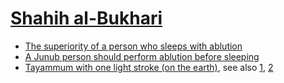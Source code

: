 # [Shahih al-Bukhari](https://sunnah.com/bukhari)

* [The superiority of a person who sleeps with ablution](https://sunnah.com/bukhari/4/114)
* [A Junub person should perform ablution before sleeping](https://sunnah.com/bukhari/5/40-42)
* [Tayammum with one light stroke (on the earth)](https://sunnah.com/bukhari/7/14), see also [1](https://www.youtube.com/watch?v=sBlAa5QaMwY), [2](https://www.youtube.com/watch?v=qPGyLq8kUyo)
